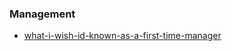 ### Management

- [what-i-wish-id-known-as-a-first-time-manager](https://medium.com/s/office-politics/what-i-wish-id-known-as-a-first-time-manager-a864a079a982)
